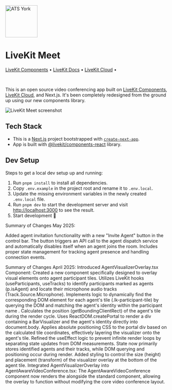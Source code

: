 <a href="https://atsyork.co.uk/">
  <img src="/images/ats_logo.svg" alt="ATS York" width="100" height="100">
</a>

# LiveKit Meet

<p>
  <a href="https://github.com/livekit/components-js">LiveKit Components</a>
  •
  <a href="https://docs.livekit.io/">LiveKit Docs</a>
  •
  <a href="https://livekit.io/cloud">LiveKit Cloud</a>
  •
 
</p>

<br>

This is an open source video conferencing app built on [LiveKit Components](https://github.com/livekit/components-js), [LiveKit Cloud](https://cloud.livekit.io/), and Next.js. It's been completely redesigned from the ground up using our new components library.

![LiveKit Meet screenshot](./.github/assets/livekit-meet.jpg)

## Tech Stack

- This is a [Next.js](https://nextjs.org/) project bootstrapped with [`create-next-app`](https://github.com/vercel/next.js/tree/canary/packages/create-next-app).
- App is built with [@livekit/components-react](https://github.com/livekit/components-js/) library.


## Dev Setup

Steps to get a local dev setup up and running:

1. Run `pnpm install` to install all dependencies.
2. Copy `.env.example` in the project root and rename it to `.env.local`.
3. Update the missing environment variables in the newly created `.env.local` file.
4. Run `pnpm dev` to start the development server and visit [http://localhost:3000](http://localhost:3000) to see the result.
5. Start development 🎉


Summary of Changes May 2025:

Added agent invitation functionality with a new "Invite Agent" button in the control bar. The button triggers an API call to the agent dispatch service and automatically disables itself when an agent joins the room. Includes proper state management for tracking agent presence and handling connection events.

Summary of Changes  April 2025:
Introduced AgentVisualizerOverlay.tsx Component:
Created a new component specifically designed to overlay visual elements onto agent participant tiles.
Utilizes LiveKit hooks (useParticipants, useTracks) to identify participants marked as agents (p.isAgent) and locate their microphone audio tracks (Track.Source.Microphone).
Implements logic to dynamically find the corresponding DOM element for each agent's tile (.lk-participant-tile) by querying the DOM and matching the agent's identity within the participant name <span>.
Calculates the position (getBoundingClientRect) of the agent's tile during the render cycle.
Uses ReactDOM.createPortal to render a div containing a BarVisualizer and the agent's identity directly into document.body.
Applies absolute positioning CSS to the portal div based on the calculated tile coordinates, effectively layering the visualizer onto the agent's tile.
Refined the useEffect logic to prevent infinite render loops by separating state updates from DOM measurements. State now primarily stores identified agents and their tracks, while DOM querying and positioning occur during render.
Added styling to control the size (height) and placement (transform) of the visualizer overlay at the bottom of the agent tile.
Integrated AgentVisualizerOverlay into AgentAwareVideoConference.tsx:
The AgentAwareVideoConference component now renders the <AgentVisualizerOverlay /> alongside the standard <VideoConference /> component, allowing the overlay to function without modifying the core video conference layout.

